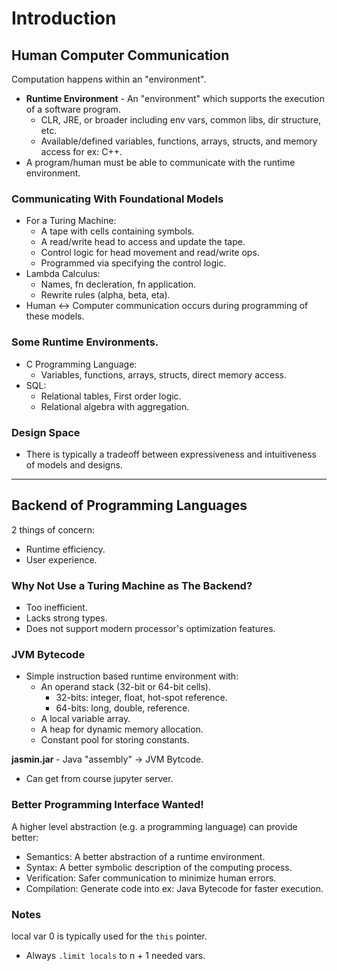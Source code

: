 # Introduction

## Human Computer Communication

Computation happens within an "environment".
+ **Runtime Environment** - An "environment" which supports the execution of
  a software program.
  - CLR, JRE, or broader including env vars, common libs, dir structure, etc.
  - Available/defined variables, functions, arrays, structs, and memory access
    for ex: C++.
+ A program/human must be able to communicate with the runtime environment.

### Communicating With Foundational Models

+ For a Turing Machine:
  - A tape with cells containing symbols.
  - A read/write head to access and update the tape.
  - Control logic for head movement and read/write ops.
  - Programmed via specifying the control logic.
+ Lambda Calculus:
  - Names, fn decleration, fn application.
  - Rewrite rules (alpha, beta, eta).
+ Human $\leftrightarrow$ Computer communication occurs during programming of
  these models.

### Some Runtime Environments.

+ C Programming Language:
  - Variables, functions, arrays, structs, direct memory access.
+ SQL:
  - Relational tables, First order logic.
  - Relational algebra with aggregation.

### Design Space

+ There is typically a tradeoff between expressiveness and intuitiveness of
  models and designs.

---

## Backend of Programming Languages
2 things of concern:
+ Runtime efficiency.
+ User experience.

### Why Not Use a Turing Machine as The Backend?

+ Too inefficient.
+ Lacks strong types.
+ Does not support modern processor's optimization features.

### JVM Bytecode

+ Simple instruction based runtime environment with:
  - An operand stack (32-bit or 64-bit cells).
    * 32-bits: integer, float, hot-spot reference.
    * 64-bits: long, double, reference.
  - A local variable array.
  - A heap for dynamic memory allocation.
  - Constant pool for storing constants.

**jasmin.jar** - Java "assembly" -> JVM Bytcode.
+ Can get from course jupyter server.

### Better Programming Interface Wanted!

A higher level abstraction (e.g. a programming language) can provide better:
+ Semantics: A better abstraction of a runtime environment.
+ Syntax: A better symbolic description of the computing process.
+ Verification: Safer communication to minimize human errors.
+ Compilation: Generate code into ex: Java Bytecode for faster execution.

### Notes

local var 0 is typically used for the `this` pointer.
+ Always `.limit locals` to n + 1 needed vars.

